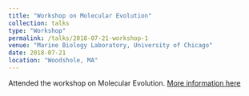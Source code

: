 ```yaml
---
title: "Workshop on Molecular Evolution"
collection: talks
type: "Workshop"
permalink: /talks/2018-07-21-workshop-1
venue: "Marine Biology Laboratory, University of Chicago"
date: 2018-07-21
location: "Woodshole, MA"
---
```

Attended the workshop on Molecular Evolution. [More information here](https://molevol.mbl.edu/index.php/Schedule)
